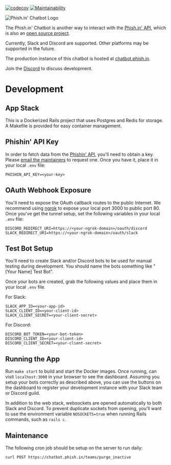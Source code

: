 [![codecov](https://codecov.io/gh/jcraigk/phishin-chatbot/branch/master/graph/badge.svg)](https://codecov.io/gh/jcraigk/phishin-chatbot)
[![Maintainability](https://api.codeclimate.com/v1/badges/278d4695252307434304/maintainability)](https://codeclimate.com/github/jcraigk/phishin-chatbot/maintainability)

![Phish.in' Chatbot Logo](https://i.imgur.com/mxOqj0B.png)

The Phish.in' Chatbot is another way to interact with the [Phish.in' API](https://phish.in/api-docs), which is also an [open source project](https://github.com/jcraigk/phishin).

Currently, Slack and Discord are supported.  Other platforms may be supported in the future.

The production instance of this chatbot is hosted at [chatbot.phish.in](https://chatbot.phish.in).

Join the [Discord](https://discord.gg/KZWFsNN) to discuss development.

# Development

## App Stack

This is a Dockerized Rails project that uses Postgres and Redis for storage.  A Makefile is provided for easy container management.

## Phishin' API Key

In order to fetch data from the [Phishin' API](http://phish.in/api-docs), you'll need to obtain a key.  Please [email the maintainers](http://phish.in/contact) to request one.  Once you have it, place it in your local `.env` file:

```
PHISHIN_API_KEY=<your-key>
```

## OAuth Webhook Exposure

You'll need to expose the OAuth callback routes to the public Internet.  We recommend using [ngrok](https://ngrok.com/) to expose your local port 3000 to public port 80.  Once you've get the tunnel setup, set the following variables in your local `.env` file:

```
DISCORD_REDIRECT_URI=https://<your-ngrok-domain>/oauth/discord
SLACK_REDIRECT_URI=https://<your-ngrok-domain>/oauth/slack
```

## Test Bot Setup

You'll need to create Slack and/or Discord bots to be used for manual testing during development.  You should name the bots something like "[Your Name] Test Bot".

Once your bots are created, grab the following values and place them in your local `.env` file.

For Slack:

```
SLACK_APP_ID=<your-app-id>
SLACK_CLIENT_ID=<your-client-id>
SLACK_CLIENT_SECRET=<your-client-secret>
```

For Discord:

```
DISCORD_BOT_TOKEN=<your-bot-token>
DISCORD_CLIENT_ID=<your-client-id>
DISCORD_CLIENT_SECRET=<your-client-secret>
```

## Running the App

Run `make start` to build and start the Docker images.  Once running, can visit `localhost:3000` in your browser to see the dashboard.  Assuming you setup your bots correctly as described above, you can use the buttons on the dashboard to register your development instance with your Slack team or Discord guild.

In addition to the web stack, websockets are opened automatically to both Slack and Discord.  To prevent duplicate sockets from opening, you'll want to use the environment variable `NOSOCKETS=true` when running Rails commands, such as `rails c`.

## Maintenance

The following cron job should be setup on the server to run daily:

```
curl POST https://chatbot.phish.in/teams/purge_inactive
```
